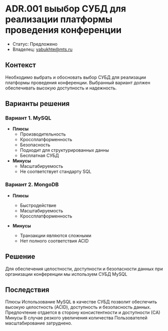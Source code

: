 # ADR.001 выыбор СУБД для реализации платформы проведения конференции
<!-- Название ADR состоит из [ADR.###] [Коротко суть принятого решения] -->

* Статус: Предложено
* Владелец: yabukhte@mts.ru

## Контекст
Необходимо выбрать и обосновать выбор СУБД для реализации платформы проведения конференции. Выбранный вариант должен обеспечивать высокую доступность и надежность.

## Варианты решения
<!-- Описание рассмотренных вариантов c их плюсами и минусами -->

### Вариант 1. МуSQL
<!-- Описание варианта 1 -->
* **Плюсы**
  * Производительность
  * Кроссплатформенность
  * Безопасность
  * Подходит для структурированных данны
  * Бесплатная СУБД
* **Минусы**
  * Масштабируемость
  * Не соответствует стандарту SQL

### Вариант 2. MongoDB
<!-- Описание варианта 2 -->
* **Плюсы**  
  * Быстродействие
  * Масштабируемость
  * Кроссплатформенность

* **Минусы**
  * Транзакции являются сложными
  * Нет полного соответствия ACID

## Решение
<!-- Описание выбранного решения. Решение должно быть сформулировано чётко ("Мы используем...", "Мы не используем", а не "Желательно.." или "Предлагается..."). 
Должна быть понятна связь между решением и проблемой, почему выбрали именно это решение из вариантов -->
Для обеспечения целостности, доступности и безопасности данных при организации конференции мы используем СУБД МуSQL
## Последствия
<!-- Положительные и отрицательные последствия (trade-offs). Арх. решения, которые потребуется принять как следствие принятого решения. Если решение содержит риски, то описано, как с ними планируют поступить (за счет чего снижать, почему принять). -->
Плюсы Использование МуSQL в качестве СУБД позволит обеспечить высокую целостность (ACID), доступность и безопасность данных. Предпочтение отдается в сторону  консистентности и доступности (СА)
Минусы  В случае  резкого увеличения количества  Пользователей масштабирование затруднено.